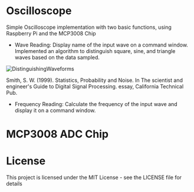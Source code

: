 # Oscilloscope

Simple Oscilloscope implementation with two basic functions, using Raspberry Pi and the MCP3008 Chip

- Wave Reading: Display name of the input wave on a command window. Implemented an algorithm to distinguish square, sine, and triangle waves based on the data sampled.

![DistinguishingWaveforms](https://user-images.githubusercontent.com/55027759/194603070-6a959441-c62f-412a-b21f-e020ba6d9aff.gif)

Smith, S. W. (1999). Statistics, Probability and Noise. In The scientist and engineer's Guide to Digital Signal Processing. essay, California Technical Pub. 

- Frequency Reading: Calculate the frequency of the input wave and display it on a command window.


# MCP3008 ADC Chip



# License
This project is licensed under the MIT License - see the LICENSE file for details
